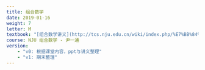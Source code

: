 ```yaml
---
title: 组合数学
date: 2019-01-16
weight: 7
letter: M
textbook: "[组合数学讲义](http://tcs.nju.edu.cn/wiki/index.php/%E7%BB%84%E5%90%88%E6%95%B0%E5%AD%A6_(Fall_2019))"
course: NJU 组合数学 - 尹一通
version:
    - "v0: 根据课堂内容，ppt与讲义整理"
    - "v1: 期末整理"
---
```

